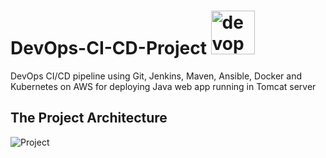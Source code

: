 # DevOps-CI-CD-Project  <img src="https://www.vaanamtech.com/image/dev.png" alt="devops-cycle" width="70"/>
DevOps CI/CD pipeline using Git, Jenkins, Maven, Ansible, Docker and Kubernetes on AWS for deploying Java web app running in Tomcat server 
## The Project Architecture
![Project](https://github.com/Ahmedsamymahrous/CI-CD-Project-with-K8S-on-AWS/blob/main/The-Project-Architecture.jpg)
